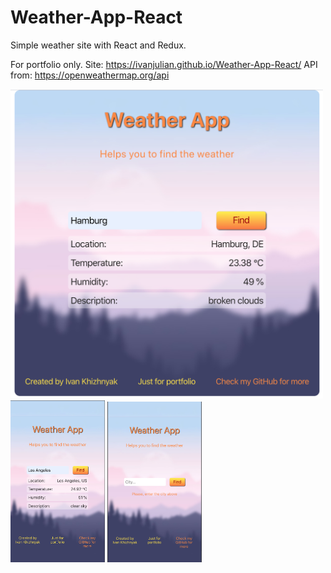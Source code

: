 # Weather-App-React
 Simple weather site with React and Redux.
 
 For portfolio only.
 Site: https://ivanjulian.github.io/Weather-App-React/
 API from: https://openweathermap.org/api
 
 <img src="src/images/Screenshot.png" width="500px">
 <div style={display: flex, justify-content: space-evenly}>
  <img src="src/images/Screenshot mobile1.png" width="30%"> 
  <img src="src/images/Screenshot mobile2.png" width="30%">
 </div>
 
 


